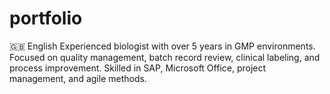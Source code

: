 # portfolio
🇬🇧 English  Experienced biologist with over 5 years in GMP environments. Focused on quality management, batch record review, clinical labeling, and process improvement. Skilled in SAP, Microsoft Office, project management, and agile methods.
